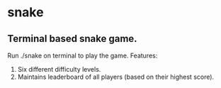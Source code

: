 # snake
## Terminal based snake game.
Run ./snake on terminal to play the game.
Features:
1. Six different difficulty levels.
2. Maintains leaderboard of all players (based on their highest score).

